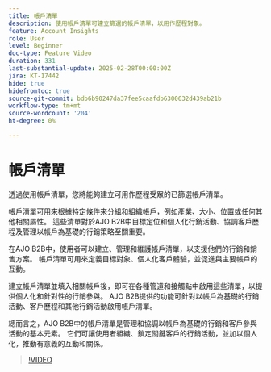 ```yaml
---
title: 帳戶清單
description: 使用帳戶清單可建立篩選的帳戶清單，以用作歷程對象。
feature: Account Insights
role: User
level: Beginner
doc-type: Feature Video
duration: 331
last-substantial-update: 2025-02-28T00:00:00Z
jira: KT-17442
hide: true
hidefromtoc: true
source-git-commit: bdb6b90247da37fee5caafdb6300632d439ab21b
workflow-type: tm+mt
source-wordcount: '204'
ht-degree: 0%

---
```



# 帳戶清單

透過使用帳戶清單，您將能夠建立可用作歷程受眾的已篩選帳戶清單。

帳戶清單可用來根據特定條件來分組和組織帳戶，例如產業、大小、位置或任何其他相關屬性。 這些清單對於AJO B2B中目標定位和個人化行銷活動、協調客戶歷程及管理以帳戶為基礎的行銷策略至關重要。

在AJO B2B中，使用者可以建立、管理和維護帳戶清單，以支援他們的行銷和銷售方案。 帳戶清單可用來定義目標對象、個人化客戶體驗，並促進與主要帳戶的互動。

建立帳戶清單並填入相關帳戶後，即可在各種管道和接觸點中啟用這些清單，以提供個人化和針對性的行銷參與。 AJO B2B提供的功能可針對以帳戶為基礎的行銷活動、客戶歷程和其他行銷活動啟用帳戶清單。

總而言之，AJO B2B中的帳戶清單是管理和協調以帳戶為基礎的行銷和客戶參與活動的基本元素。 它們可讓使用者組織、鎖定關鍵客戶的行銷活動，並加以個人化，推動有意義的互動和關係。

>[!VIDEO](https://video.tv.adobe.com/v/3448636/?learn=on&enablevpops)
